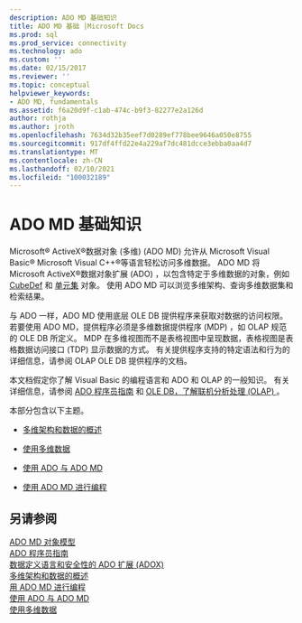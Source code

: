 ```yaml
---
description: ADO MD 基础知识
title: ADO MD 基础 |Microsoft Docs
ms.prod: sql
ms.prod_service: connectivity
ms.technology: ado
ms.custom: ''
ms.date: 02/15/2017
ms.reviewer: ''
ms.topic: conceptual
helpviewer_keywords:
- ADO MD, fundamentals
ms.assetid: f6a20d9f-c1ab-474c-b9f3-82277e2a126d
author: rothja
ms.author: jroth
ms.openlocfilehash: 7634d32b35eef7d0289ef778bee9646a050e8755
ms.sourcegitcommit: 917df4ffd22e4a229af7dc481dcce3ebba0aa4d7
ms.translationtype: MT
ms.contentlocale: zh-CN
ms.lasthandoff: 02/10/2021
ms.locfileid: "100032189"
---
```

# <a name="ado-md-fundamentals"></a>ADO MD 基础知识
Microsoft® ActiveX®数据对象 (多维)  (ADO MD) 允许从 Microsoft Visual Basic® Microsoft Visual C++®等语言轻松访问多维数据。 ADO MD 将 Microsoft ActiveX®数据对象扩展 (ADO) ，以包含特定于多维数据的对象，例如 [CubeDef](../../reference/ado-md-api/cubedef-object-ado-md.md) 和 [单元集](../../reference/ado-md-api/cellset-object-ado-md.md) 对象。 使用 ADO MD 可以浏览多维架构、查询多维数据集和检索结果。  
  
 与 ADO 一样，ADO MD 使用底层 OLE DB 提供程序来获取对数据的访问权限。 若要使用 ADO MD，提供程序必须是多维数据提供程序 (MDP) ，如 OLAP 规范的 OLE DB 所定义。 MDP 在多维视图而不是表格视图中呈现数据，表格视图是表格数据访问接口 (TDP) 显示数据的方式。 有关提供程序支持的特定语法和行为的详细信息，请参阅 OLAP OLE DB 提供程序的文档。  
  
 本文档假定你了解 Visual Basic 的编程语言和 ADO 和 OLAP 的一般知识。 有关详细信息，请参阅 [ADO 程序员指南](../ado-programmer-s-guide.md) 和 [OLE DB，了解联机分析处理 (OLAP) ](/previous-versions/windows/desktop/ms717005(v=vs.85))。  
  
 本部分包含以下主题。  
  
-   [多维架构和数据的概述](./overview-of-multidimensional-schemas-and-data.md)  
  
-   [使用多维数据](./working-with-multidimensional-data.md)  
  
-   [使用 ADO 与 ADO MD](./using-ado-with-ado-md.md)  
  
-   [使用 ADO MD 进行编程](./programming-with-ado-md.md)  
  
## <a name="see-also"></a>另请参阅  
 [ADO MD 对象模型](../../reference/ado-md-api/ado-md-object-model.md)   
 [ADO 程序员指南](../ado-programmer-s-guide.md)   
 [数据定义语言和安全性的 ADO 扩展 (ADOX) ](../extensions/ado-extensions-for-data-definition-language-and-security-adox.md)   
 [多维架构和数据的概述](./overview-of-multidimensional-schemas-and-data.md)   
 [用 ADO MD 进行编程](./programming-with-ado-md.md)   
 [使用 ADO 与 ADO MD](./using-ado-with-ado-md.md)   
 [使用多维数据](./working-with-multidimensional-data.md)